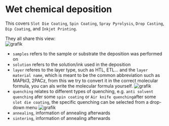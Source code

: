 # Wet chemical deposition

This covers `Slot Die Coating`, `Spin Coating`, `Spray Pyrolysis`, `Drop Casting`, `Dip Coating`, and `Inkjet Printing`.


They all share this view:  
![grafik](https://github.com/RoteKekse/nomad-baseclasses/assets/36420750/74df8b02-eb9f-46e9-ac39-c95beb38ef11)

- `samples` refers to the sample or substrate the deposition was performed on
- `solution` refers to the solution/ink used in the deposition
- `layer` referes to the layer type, such as HTL, ETL... and the `layer material name`, which is meant to be the common abbreviation such as MAPbI3, 2PACz,
from this we try to convert it in the correct molecular formula, you can als write the molecular formula yourself.
![grafik](https://github.com/RoteKekse/nomad-baseclasses/assets/36420750/f2fe5f48-e1d2-4cfe-9f39-d3e28ed460b2)
 - `quenching` relates to different types of quenching, e.g. `anti solvent quenching` afer some `spin coating` or `Air knife quenching`after some `slot die coating`, the
specific quenching can be selected from a drop-down menu  ![grafik](https://github.com/RoteKekse/nomad-baseclasses/assets/36420750/c59d9804-f43e-4ffd-b74b-1b143fefd448)
 - `annealing`, information of annealing afterwards
 - `sintering`, information of annealing afterwards

